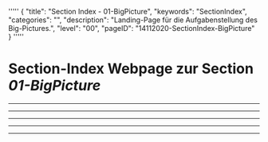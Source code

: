 '''''
{
"title": "Section Index - 01-BigPicture",
"keywords": "SectionIndex",
"categories": "",
"description": "Landing-Page für die Aufgabenstellung des Big-Pictures.",
"level": "00",
"pageID": "14112020-SectionIndex-BigPicture"
}
'''''


<h1>Section-Index Webpage zur Section <i>01-BigPicture</i></h1>

<hr><hr><hr><hr><hr>